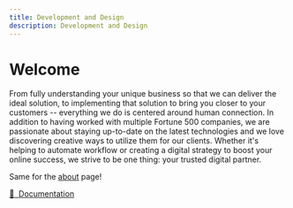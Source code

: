 ```yaml
---
title: Development and Design
description: Development and Design
---
```


# Welcome

From fully understanding your unique business so that we can deliver the ideal solution, to implementing that solution to bring you closer to your customers -- everything we do is centered around human connection. In addition to having worked with multiple Fortune 500 companies, we are passionate about staying up-to-date on the latest technologies and we love discovering creative ways to utilize them for our clients. Whether it's helping to automate workflow or creating a digital strategy to boost your online success, we strive to be one thing: your trusted digital partner.

Same for the [about](/about) page!

[📖 &nbsp;Documentation](https://content.nuxtjs.org)
